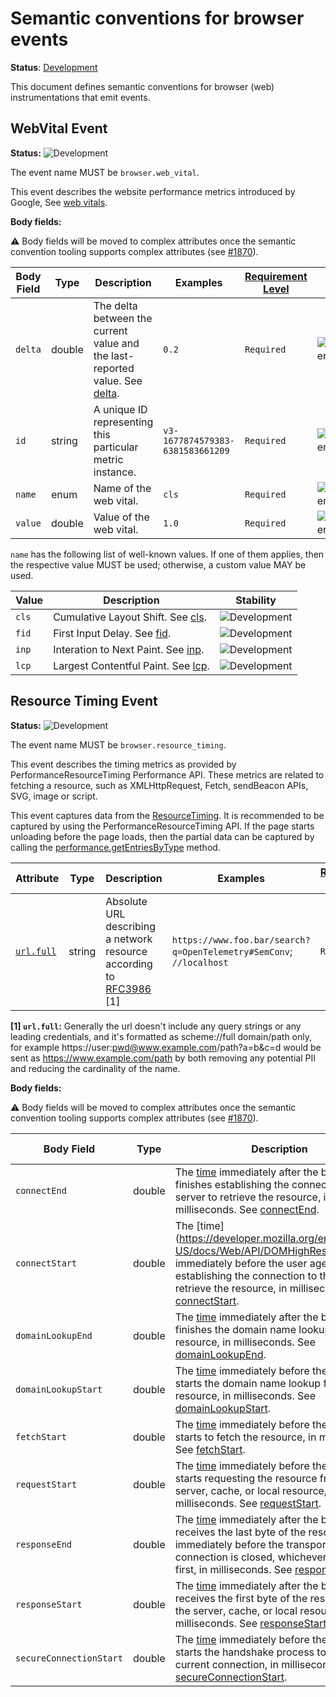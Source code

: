 <!--- Hugo front matter used to generate the website version of this page:
linkTitle: Events
--->

# Semantic conventions for browser events

**Status**: [Development][DocumentStatus]

This document defines semantic conventions for browser (web) instrumentations
that emit events.

## WebVital Event

<!-- semconv event.browser.web_vital -->
<!-- NOTE: THIS TEXT IS AUTOGENERATED. DO NOT EDIT BY HAND. -->
<!-- see templates/registry/markdown/snippet.md.j2 -->
<!-- prettier-ignore-start -->
<!-- markdownlint-capture -->
<!-- markdownlint-disable -->

**Status:** ![Development](https://img.shields.io/badge/-development-blue)

The event name MUST be `browser.web_vital`.

This event describes the website performance metrics introduced by Google, See [web vitals](https://web.dev/vitals).

**Body fields:**

:warning: Body fields will be moved to complex attributes once the
semantic convention tooling supports complex attributes
(see [#1870](https://github.com/open-telemetry/semantic-conventions/issues/1870)).

| Body Field  | Type | Description  | Examples  | [Requirement Level](https://opentelemetry.io/docs/specs/semconv/general/attribute-requirement-level/) | Stability |
|---|---|---|---|---|---|
| `delta` | double | The delta between the current value and the last-reported value. See [delta](https://github.com/GoogleChrome/web-vitals?tab=readme-ov-file#report-only-the-delta-of-changes). | `0.2` | `Required` | ![Development](https://img.shields.io/badge/-development-blue) |
| `id` | string | A unique ID representing this particular metric instance. | `v3-1677874579383-6381583661209` | `Required` | ![Development](https://img.shields.io/badge/-development-blue) |
| `name` | enum | Name of the web vital. | `cls` | `Required` | ![Development](https://img.shields.io/badge/-development-blue) |
| `value` | double | Value of the web vital. | `1.0` | `Required` | ![Development](https://img.shields.io/badge/-development-blue) |

`name` has the following list of well-known values. If one of them applies, then the respective value MUST be used; otherwise, a custom value MAY be used.

| Value  | Description | Stability |
|---|---|---|
| `cls` | Cumulative Layout Shift. See [cls](https://web.dev/articles/cls). | ![Development](https://img.shields.io/badge/-development-blue) |
| `fid` | First Input Delay. See [fid](https://web.dev/articles/fid). | ![Development](https://img.shields.io/badge/-development-blue) |
| `inp` | Interation to Next Paint. See [inp](https://web.dev/articles/inp). | ![Development](https://img.shields.io/badge/-development-blue) |
| `lcp` | Largest Contentful Paint. See [lcp](https://web.dev/articles/lcp). | ![Development](https://img.shields.io/badge/-development-blue) |

<!-- markdownlint-restore -->
<!-- prettier-ignore-end -->
<!-- END AUTOGENERATED TEXT -->
<!-- endsemconv -->

## Resource Timing Event

<!-- semconv event.browser.resource_timing -->
<!-- NOTE: THIS TEXT IS AUTOGENERATED. DO NOT EDIT BY HAND. -->
<!-- see templates/registry/markdown/snippet.md.j2 -->
<!-- prettier-ignore-start -->
<!-- markdownlint-capture -->
<!-- markdownlint-disable -->

**Status:** ![Development](https://img.shields.io/badge/-development-blue)

The event name MUST be `browser.resource_timing`.

This event describes the timing metrics as provided by PerformanceResourceTiming Performance API. These metrics are related to fetching a resource, such as XMLHttpRequest, Fetch, sendBeacon APIs, SVG, image or script.

This event captures data from the [ResourceTiming](https://www.w3.org/TR/resource-timing/). It is recommended to be captured by using the PerformanceResourceTiming API. If the page starts unloading before the page loads, then the partial data can be captured by calling the [performance.getEntriesByType](https://developer.mozilla.org/en-US/docs/Web/API/Performance/getEntriesByType) method.

| Attribute  | Type | Description  | Examples  | [Requirement Level](https://opentelemetry.io/docs/specs/semconv/general/attribute-requirement-level/) | Stability |
|---|---|---|---|---|---|
| [`url.full`](/docs/attributes-registry/url.md) | string | Absolute URL describing a network resource according to [RFC3986](https://www.rfc-editor.org/rfc/rfc3986) [1] | `https://www.foo.bar/search?q=OpenTelemetry#SemConv`; `//localhost` | `Required` | ![Stable](https://img.shields.io/badge/-stable-lightgreen) |

**[1] `url.full`:** Generally the url doesn't include any query strings or any leading credentials, and it's formatted as scheme://full domain/path only, for example https://user:pwd@www.example.com/path?a=b&c=d would be sent as https://www.example.com/path by both removing any potential PII and reducing the cardinality of the name.

**Body fields:**

:warning: Body fields will be moved to complex attributes once the
semantic convention tooling supports complex attributes
(see [#1870](https://github.com/open-telemetry/semantic-conventions/issues/1870)).

| Body Field  | Type | Description  | Examples  | [Requirement Level](https://opentelemetry.io/docs/specs/semconv/general/attribute-requirement-level/) | Stability |
|---|---|---|---|---|---|
| `connectEnd` | double | The [time](https://developer.mozilla.org/en-US/docs/Web/API/DOMHighResTimeStamp) immediately after the browser finishes establishing the connection to the server to retrieve the resource, in milliseconds. See [connectEnd](https://developer.mozilla.org/en-US/docs/Web/API/PerformanceResourceTiming/connectEnd). | `476.6000000014906` | `Recommended` | ![Development](https://img.shields.io/badge/-development-blue) |
| `connectStart` | double | The [time] (https://developer.mozilla.org/en-US/docs/Web/API/DOMHighResTimeStamp) immediately before the user agent starts establishing the connection to the server to retrieve the resource, in milliseconds. See [connectStart](https://developer.mozilla.org/en-US/docs/Web/API/PerformanceResourceTiming/connectStart). | `476.6000000014901` | `Recommended` | ![Development](https://img.shields.io/badge/-development-blue) |
| `domainLookupEnd` | double | The [time](https://developer.mozilla.org/en-US/docs/Web/API/DOMHighResTimeStamp) immediately after the browser finishes the domain name lookup for the resource, in milliseconds. See [domainLookupEnd](https://developer.mozilla.org/en-US/docs/Web/API/PerformanceResourceTiming/domainLookupEnd). | `100.6000000014906` | `Recommended` | ![Development](https://img.shields.io/badge/-development-blue) |
| `domainLookupStart` | double | The [time](https://developer.mozilla.org/en-US/docs/Web/API/DOMHighResTimeStamp) immediately before the browser starts the domain name lookup for the resource, in milliseconds. See [domainLookupStart](https://developer.mozilla.org/en-US/docs/Web/API/PerformanceResourceTiming/domainLookupStart). | `100.6000000014901` | `Recommended` | ![Development](https://img.shields.io/badge/-development-blue) |
| `fetchStart` | double | The [time](https://developer.mozilla.org/en-US/docs/Web/API/DOMHighResTimeStamp) immediately before the browser starts to fetch the resource, in milliseconds. See [fetchStart](https://developer.mozilla.org/en-US/docs/Web/API/PerformanceResourceTiming/fetchStart). | `9.600000000558794` | `Recommended` | ![Development](https://img.shields.io/badge/-development-blue) |
| `requestStart` | double | The [time](https://developer.mozilla.org/en-US/docs/Web/API/DOMHighResTimeStamp) immediately before the browser starts requesting the resource from the server, cache, or local resource, in milliseconds. See [requestStart](https://developer.mozilla.org/en-US/docs/Web/API/PerformanceResourceTiming/requestStart). | `506.70000000298023` | `Recommended` | ![Development](https://img.shields.io/badge/-development-blue) |
| `responseEnd` | double | The [time](https://developer.mozilla.org/en-US/docs/Web/API/DOMHighResTimeStamp) immediately after the browser receives the last byte of the resource or immediately before the transport connection is closed, whichever comes first, in milliseconds. See [responseEnd](https://developer.mozilla.org/en-US/docs/Web/API/PerformanceResourceTiming/responseEnd). | `510.6000000014906` | `Recommended` | ![Development](https://img.shields.io/badge/-development-blue) |
| `responseStart` | double | The [time](https://developer.mozilla.org/en-US/docs/Web/API/DOMHighResTimeStamp) immediately after the browser receives the first byte of the response from the server, cache, or local resource, in milliseconds. See [responseStart](https://developer.mozilla.org/en-US/docs/Web/API/PerformanceResourceTiming/responseStart). | `508.6000000014901` | `Recommended` | ![Development](https://img.shields.io/badge/-development-blue) |
| `secureConnectionStart` | double | The [time](https://developer.mozilla.org/en-US/docs/Web/API/DOMHighResTimeStamp) immediately before the browser starts the handshake process to secure the current connection, in milliseconds. See [secureConnectionStart](https://developer.mozilla.org/en-US/docs/Web/API/PerformanceResourceTiming/secureConnectionStart). | `476.6000000014903` | `Recommended` | ![Development](https://img.shields.io/badge/-development-blue) |

<!-- markdownlint-restore -->
<!-- prettier-ignore-end -->
<!-- END AUTOGENERATED TEXT -->
<!-- endsemconv -->

[DocumentStatus]: https://opentelemetry.io/docs/specs/otel/document-status

